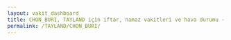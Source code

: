 ```yaml
---
layout: vakit_dashboard
title: CHON_BURI, TAYLAND için iftar, namaz vakitleri ve hava durumu - ilçe/eyalet seç
permalink: /TAYLAND/CHON_BURI/
---
```


<script type="text/javascript">
  var GLOBAL_COUNTRY = 'TAYLAND';
  var GLOBAL_CITY = 'CHON_BURI';
  var GLOBAL_STATE = '';
  var lat = 72;
  var lon = 21;
</script>
